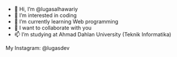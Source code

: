 - 👋 Hi, I’m @lugasalhawariy
- 👀 I’m interested in coding
- 🌱 I’m currently learning Web programming
- 💞️ I want to collaborate with you
- 📫 I’m studying at Ahmad Dahlan University (Teknik Informatika)

My Instagram: @lugasdev
